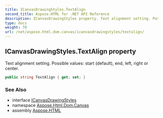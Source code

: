 ```yaml
---
title: ICanvasDrawingStyles.TextAlign
second_title: Aspose.HTML for .NET API Reference
description: ICanvasDrawingStyles property. Text alignment setting. Possible values start default end left right or center
type: docs
weight: 70
url: /net/aspose.html.dom.canvas/icanvasdrawingstyles/textalign/
---
```

## ICanvasDrawingStyles.TextAlign property

Text alignment setting. Possible values: start (default), end, left, right or center.

```csharp
public string TextAlign { get; set; }
```

### See Also

* interface [ICanvasDrawingStyles](../)
* namespace [Aspose.Html.Dom.Canvas](../../icanvasdrawingstyles/)
* assembly [Aspose.HTML](../../../)

